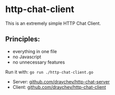 # http-chat-client

This is an extremely simple HTTP Chat Client.

## Principles:
  - everything in one file
  - no Javascript
  - no unnecessary features

Run it with: `go run ./http-chat-client.go`


- Server: [github.com/draychev/http-chat-server](https://github.com/draychev/http-chat-server)
- Client: [github.com/draychev/http-chat-client](https://github.com/draychev/http-chat-client)

